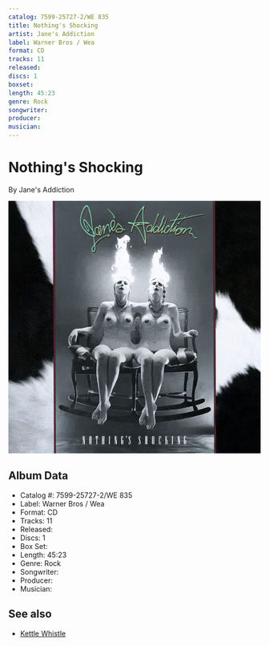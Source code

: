 ```yaml
---
catalog: 7599-25727-2/WE 835
title: Nothing's Shocking
artist: Jane's Addiction
label: Warner Bros / Wea
format: CD
tracks: 11
released: 
discs: 1
boxset: 
length: 45:23
genre: Rock
songwriter: 
producer: 
musician: 
---
```


# Nothing's Shocking

By Jane's Addiction

![](../../assets/cdcovers/Janes_Addiction-Nothings_Shocking.png)

## Album Data

- Catalog #: 7599-25727-2/WE 835
- Label: Warner Bros / Wea
- Format: CD
- Tracks: 11
- Released: 
- Discs: 1
- Box Set: 
- Length: 45:23
- Genre: Rock
- Songwriter: 
- Producer: 
- Musician: 


## See also

- [Kettle Whistle](Kettle_Whistle.md)
